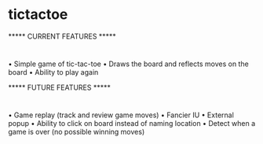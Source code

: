 # tictactoe

***** CURRENT FEATURES *****
#
• Simple game of tic-tac-toe
• Draws the board and reflects moves on the board
• Ability to play again

***** FUTURE FEATURES *****
#
• Game replay (track and review game moves)
• Fancier IU
• External popup
• Ability to click on board instead of naming location
• Detect when a game is over (no possible winning moves)
